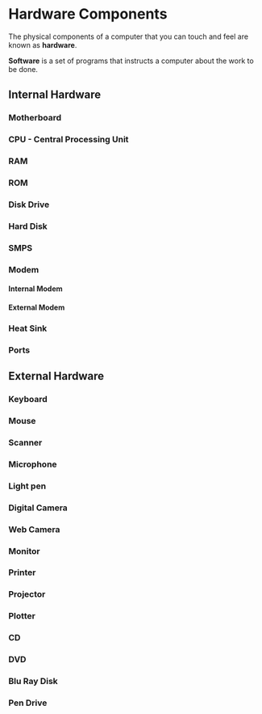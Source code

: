 # Hardware Components

The physical components of a computer that you can touch and feel are known as **hardware**.

**Software** is a set of programs that instructs a computer about the work to be done.

## Internal Hardware

<!-- TODO notes have to be created -->

### Motherboard

### CPU - Central Processing Unit

### RAM

### ROM

### Disk Drive

### Hard Disk

### SMPS

### Modem

#### Internal Modem

#### External Modem

### Heat Sink

### Ports

## External Hardware

### Keyboard

### Mouse

### Scanner

### Microphone

### Light pen

### Digital Camera

### Web Camera

### Monitor

### Printer

### Projector

### Plotter

### CD

### DVD

### Blu Ray Disk

### Pen Drive
